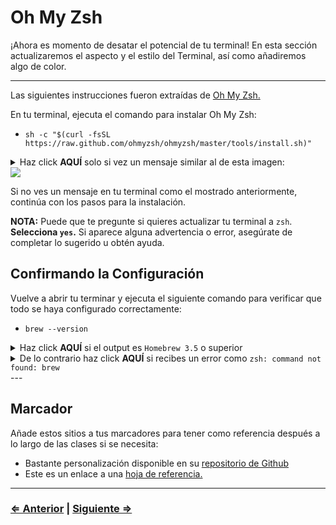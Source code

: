 ﻿# Oh My Zsh

¡Ahora es momento de desatar el potencial de tu terminal! En esta sección actualizaremos el aspecto y el estilo del Terminal, así como añadiremos algo de color.

---

Las siguientes instrucciones fueron extraídas de [Oh My Zsh.](https://ohmyz.sh/)

En tu terminal, ejecuta el comando para instalar Oh My Zsh:

- `sh -c "$(curl -fsSL https://raw.github.com/ohmyzsh/ohmyzsh/master/tools/install.sh)"`

<details>
  <summary>Haz click <strong>AQUÍ</strong> solo si vez un mensaje similar al de esta imagen: 
  </summary>

  ¡Felicidades! Si ves este mensaje en tu terminal significa que Oh My Zsh ya está instalado. ¡Continúa a la <a href="./7-node">siguiente página!</a>
</details>

<img src="../../images/oh-my-zsh-verification.png" />

Si no ves un mensaje en tu terminal como el mostrado anteriormente, continúa con los pasos para la instalación.

**NOTA:** Puede que te pregunte si quieres actualizar tu terminal a `zsh`. **Selecciona `yes`.** Si aparece alguna advertencia o error, asegúrate de completar lo sugerido u obtén ayuda.

## Confirmando la Configuración

Vuelve a abrir tu terminar y ejecuta el siguiente comando para verificar que todo se haya configurado correctamente:

- `brew --version`

<details>
  <summary>
  Haz click <strong>AQUÍ</strong> si el output es <code>Homebrew 3.5</code> o superior
  </summary>

  ¡Estás listo para continuar a la <a href="./7-node">siguiente página!</a>

</details>

<details>
  <summary>
  De lo contrario haz click <strong>AQUÍ</strong> si recibes un error como <code>zsh: command not found: brew</code>

  </summary>

  <ul>
    <li>
      Ejecuta los siguientes comandos:
      <ol>
        <li><code>echo 'export BREW_HOME="/home/linuxbrew/.linuxbrew/bin"' >> $HOME/.zshrc</code></li>
        <li><code>echo 'export PATH="$PATH:$BREW_HOME"' >> $HOME/.zshrc</code></li>
        <li><code>reset</code></li>
      </ol>
    </li>
    <li>Vuelve a confirmarlo con el comando:
      <ul>
        <li><code>brew --version</code></li>
        <li>Deberías ver <code>Homebrew 3.5</code> o superior</li>
      </ul>
    </li>
  </ul>

  <strong>Si sigues obteniendo errores, <a href="../../error/error">haz click aquí</a> y no continúes con los siguientes pasos hasta que tengas Oh My Zsh debidamente instalado.</strong>
</details>
---

## Marcador

Añade estos sitios a tus marcadores para tener como referencia después a lo largo de las clases si se necesita:

- Bastante personalización disponible en su [repositorio de Github](https://github.com/ohmyzsh/ohmyzsh/)
- Este es un enlace a una [hoja de referencia.](https://github.com/ohmyzsh/ohmyzsh/wiki/Cheatsheet)

---

### [⇐ Anterior](./5-tree.md) | [Siguiente ⇒](./7-node.md)
